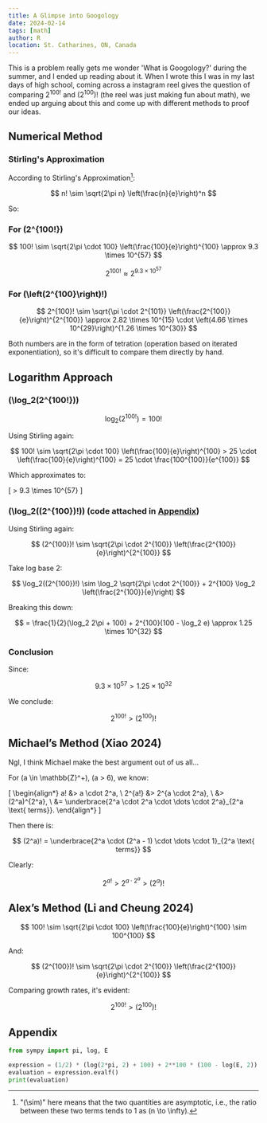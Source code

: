 ```yaml
---
title: A Glimpse into Googology
date: 2024-02-14
tags: [math]
author: R
location: St. Catharines, ON, Canada
---
```


This is a problem really gets me wonder 'What is Googology?' during the summer, and I ended up reading about it. When I wrote this I was in my last days of high school, coming across a instagram reel gives the question of comparing $2^{100!}$ and $(2^{100})!$ (the reel was just making fun about math), we ended up arguing about this and come up with different methods to proof our ideas. 

## Numerical Method

### Stirling's Approximation

According to Stirling's Approximation[^1]:

$$
n! \sim \sqrt{2\pi n} \left(\frac{n}{e}\right)^n
$$

[^1]: "\(\sim\)" here means that the two quantities are asymptotic, i.e., the ratio between these two terms tends to 1 as \(n \to \infty\).

So:

### For \(2^{100!}\)

$$
100! \sim \sqrt{2\pi \cdot 100} \left(\frac{100}{e}\right)^{100}
\approx 9.3 \times 10^{57}
$$

$$
2^{100!} \approx 2^{9.3 \times 10^{57}}
$$

### For \(\left(2^{100}\right)!\)

$$
2^{100}! \sim \sqrt{\pi \cdot 2^{101}} \left(\frac{2^{100}}{e}\right)^{2^{100}} \approx 2.82 \times 10^{15} \cdot \left(4.66 \times 10^{29}\right)^{1.26 \times 10^{30}}
$$

Both numbers are in the form of tetration (operation based on iterated exponentiation), so it's difficult to compare them directly by hand.

## Logarithm Approach

### \(\log_2(2^{100!})\)
$$
\log_2(2^{100!}) = 100!
$$

Using Stirling again:

$$
100! \sim \sqrt{2\pi \cdot 100} \left(\frac{100}{e}\right)^{100} > 25 \cdot \left(\frac{100}{e}\right)^{100} = 25 \cdot \frac{100^{100}}{e^{100}}
$$

Which approximates to:

\[ > 9.3 \times 10^{57} \]

### \(\log_2((2^{100})!)\) (code attached in [Appendix](#appendix))
Using Stirling again:

$$
(2^{100})! \sim \sqrt{2\pi \cdot 2^{100}} \left(\frac{2^{100}}{e}\right)^{2^{100}}
$$

Take log base 2:

$$
\log_2((2^{100})!) \sim \log_2 \sqrt{2\pi \cdot 2^{100}} + 2^{100} \log_2 \left(\frac{2^{100}}{e}\right)
$$

Breaking this down:

$$
= \frac{1}{2}(\log_2 2\pi + 100) + 2^{100}(100 - \log_2 e)
\approx 1.25 \times 10^{32}
$$

### Conclusion

Since:

$$
9.3 \times 10^{57} > 1.25 \times 10^{32}
$$

We conclude:

$$
2^{100!} > (2^{100})!
$$

## Michael’s Method (Xiao 2024)

Ngl, I think Michael make the best argument out of us all...

For \(a \in \mathbb{Z}^+\), \(a > 6\), we know:

\[
\begin{align*}
    a! &> a \cdot 2^a, \\
    2^{a!} &> 2^{a \cdot 2^a}, \\
           &> (2^a)^{2^a}, \\
           &= \underbrace{2^a \cdot 2^a \cdot \dots \cdot 2^a}_{2^a \text{ terms}}.
\end{align*}
\]

Then there is:

$$
(2^a)! = \underbrace{2^a \cdot (2^a - 1) \cdot \dots \cdot 1}_{2^a \text{ terms}}
$$

Clearly:

$$
2^{a!} > 2^{a \cdot 2^a} > (2^a)!
$$

## Alex’s Method (Li and Cheung 2024)

$$
100! \sim \sqrt{2\pi \cdot 100} \left(\frac{100}{e}\right)^{100} \sim 100^{100}
$$

And:

$$
(2^{100})! \sim \sqrt{2\pi \cdot 2^{100}} \left(\frac{2^{100}}{e}\right)^{2^{100}}
$$

Comparing growth rates, it's evident:

$$
2^{100!} > (2^{100})!
$$



## Appendix

```python
from sympy import pi, log, E

expression = (1/2) * (log(2*pi, 2) + 100) + 2**100 * (100 - log(E, 2))
evaluation = expression.evalf()
print(evaluation)
```